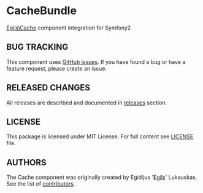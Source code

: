 CacheBundle
===========

[Egils\Cache](https://github.com/egils/Cache) component integration for Symfony2

BUG TRACKING
------------

This component uses [GitHub issues](https://github.com/egils/CacheBundle/issues). If you have found a bug or have a feature request, please create an issue.

RELEASED CHANGES
----------------

All releases are described and documented in [releases](https://github.com/egils/CacheBundle/releases) section.

LICENSE
-------

This package is licensed under MIT License. For full content see [LICENSE](https://github.com/egils/CacheBundle/blob/master/LICENSE) file.

AUTHORS
-------

The Cache component was originally created by Egidijus '[Egils](https://github.com/egils)' Lukauskas. See the list of [contributors](https://github.com/egils/CacheBundle/contributors).
